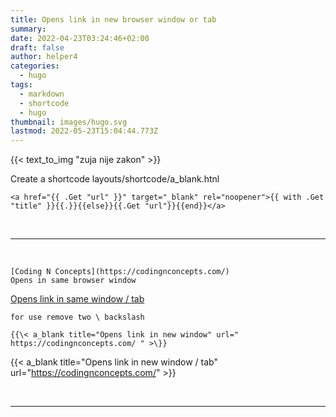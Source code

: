 ```yaml
---
title: Opens link in new browser window or tab
summary:
date: 2022-04-23T03:24:46+02:00
draft: false
author: helper4
categories:
  - hugo
tags:
  - markdown
  - shortcode
  - hugo
thumbnail: images/hugo.svg
lastmod: 2022-05-23T15:04:44.773Z
---
```


{{< text_to_img "zuja nije zakon" >}}

Create a shortcode layouts/shortcode/a_blank.htnl
``` text
<a href="{{ .Get "url" }}" target="_blank" rel="noopener">{{ with .Get "title" }}{{.}}{{else}}{{.Get "url"}}{{end}}</a>
```
&nbsp;

---

&nbsp;

```text
[Coding N Concepts](https://codingnconcepts.com/)
Opens in same browser window
```
 [Opens link in same window / tab](https://codingnconcepts.com/)



```text
for use remove two \ backslash

{{\< a_blank title="Opens link in new window" url=" https://codingnconcepts.com/ " >\}}
```
 {{< a_blank title="Opens link in new window / tab" url="https://codingnconcepts.com/" >}}

&nbsp;

---

&nbsp;